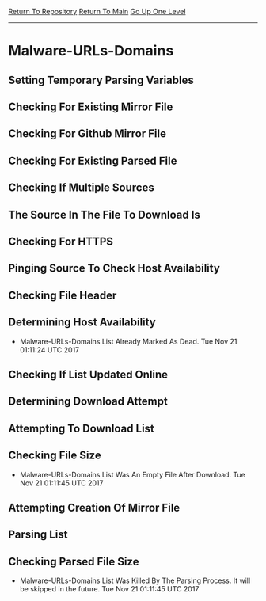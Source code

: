 [Return To Repository](https://github.com/deathbybandaid/piholeparser/)
[Return To Main](https://github.com/deathbybandaid/piholeparser/blob/master/RecentRunLogs/Mainlog.md)
[Go Up One Level](https://github.com/deathbybandaid/piholeparser/blob/master/RecentRunLogs/TopLevelScripts/30-Processing-Blacklists.md)
____________________________________
# Malware-URLs-Domains
## Setting Temporary Parsing Variables
## Checking For Existing Mirror File
## Checking For Github Mirror File
## Checking For Existing Parsed File
## Checking If Multiple Sources
## The Source In The File To Download Is
## Checking For HTTPS
## Pinging Source To Check Host Availability
## Checking File Header
## Determining Host Availability
* Malware-URLs-Domains List Already Marked As Dead. Tue Nov 21 01:11:24 UTC 2017
## Checking If List Updated Online
## Determining Download Attempt
## Attempting To Download List
## Checking File Size
* Malware-URLs-Domains List Was An Empty File After Download. Tue Nov 21 01:11:45 UTC 2017
## Attempting Creation Of Mirror File
## Parsing List
## Checking Parsed File Size
* Malware-URLs-Domains List Was Killed By The Parsing Process. It will be skipped in the future. Tue Nov 21 01:11:45 UTC 2017
